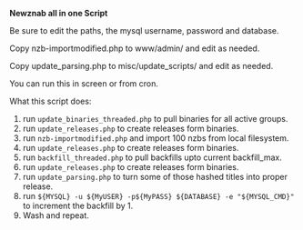 **Newznab all in one Script**

Be sure to edit the paths, the mysql username, password and database.

Copy nzb-importmodified.php to www/admin/ and edit as needed.

Copy update_parsing.php to misc/update_scripts/ and edit as needed.

You can run this in screen or from cron.


What this script does:

1. run `update_binaries_threaded.php` to pull binaries for all active groups.
2. run `update_releases.php` to create releases form binaries.
3. run `nzb-importmodified.php` and import 100 nzbs from local filesystem.
4. run `update_releases.php` to create releases form binaries.
5. run `backfill_threaded.php` to pull backfills upto current backfill_max.
6. run `update_releases.php` to create releases form binaries.
7. run `update_parsing.php` to turn some of those hashed titles into proper release.
8. run `${MYSQL} -u ${MyUSER} -p${MyPASS} ${DATABASE} -e "${MYSQL_CMD}"` to increment the backfill by 1.
9. Wash and repeat.
